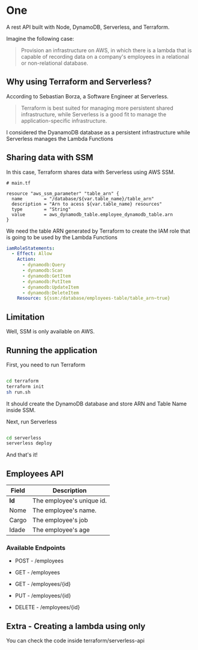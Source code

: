 # One

A rest API built with Node, DynamoDB, Serverless, and Terraform.

Imagine the following case:

> Provision an infrastructure on AWS, in which there is a lambda that is capable of recording data on a company's employees in a relational or non-relational database.

## Why using Terraform and Serverless?

According to Sebastian Borza, a Software Engineer at Serverless.

> Terraform is best suited for managing more persistent shared infrastructure, while Serverless is a good fit to manage the application-specific infrastructure.

I considered the DyanamoDB database as a persistent infrastructure while Serverless manages the Lambda Functions

## Sharing data with SSM

In this case, Terraform shares data with Serverless using AWS SSM.

```
# main.tf

resource "aws_ssm_parameter" "table_arn" {
  name        = "/database/${var.table_name}/table_arn"
  description = "Arn to acess ${var.table_name} resources"
  type        = "String"
  value       = aws_dynamodb_table.employee_dynamodb_table.arn
}

```

We need the table ARN generated by Terraform to create the IAM role that is going to be used by the Lambda Functions

```yml
iamRoleStatements:
  - Effect: Allow
    Action:
      - dynamodb:Query
      - dynamodb:Scan
      - dynamodb:GetItem
      - dynamodb:PutItem
      - dynamodb:UpdateItem
      - dynamodb:DeleteItem
    Resource: ${ssm:/database/employees-table/table_arn~true}
```

## Limitation

Well, SSM is only available on AWS.

## Running the application

First, you need to run Terraform

```bash

cd terraform
terraform init
sh run.sh

```

It should create the DynamoDB database and store ARN and Table Name inside SSM.

Next, run Serverless

```bash

cd serverless
serverless deploy

```

And that's it!

## Employees API

| Field  | Description               |
| ------ | ------------------------- |
| **Id** | The employee's unique id. |
| Nome   | The employee's name.      |
| Cargo  | The employee's job        |
| Idade  | The employee's age        |

### Available Endpoints

- POST - /employees

- GET - /employees

- GET - /employees/{id}

- PUT - /employees/{id}

- DELETE - /employees/{id}

## Extra - Creating a lambda using only

You can check the code inside terraform/serverless-api
